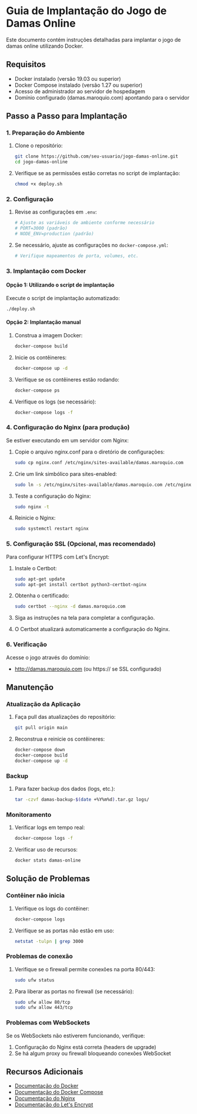 # Guia de Implantação do Jogo de Damas Online

Este documento contém instruções detalhadas para implantar o jogo de damas online utilizando Docker.

## Requisitos

- Docker instalado (versão 19.03 ou superior)
- Docker Compose instalado (versão 1.27 ou superior)
- Acesso de administrador ao servidor de hospedagem
- Domínio configurado (damas.maroquio.com) apontando para o servidor

## Passo a Passo para Implantação

### 1. Preparação do Ambiente

1. Clone o repositório:
   ```bash
   git clone https://github.com/seu-usuario/jogo-damas-online.git
   cd jogo-damas-online
   ```

2. Verifique se as permissões estão corretas no script de implantação:
   ```bash
   chmod +x deploy.sh
   ```

### 2. Configuração

1. Revise as configurações em `.env`:
   ```bash
   # Ajuste as variáveis de ambiente conforme necessário
   # PORT=3000 (padrão)
   # NODE_ENV=production (padrão)
   ```

2. Se necessário, ajuste as configurações no `docker-compose.yml`:
   ```bash
   # Verifique mapeamentos de porta, volumes, etc.
   ```

### 3. Implantação com Docker

#### Opção 1: Utilizando o script de implantação

Execute o script de implantação automatizado:
```bash
./deploy.sh
```

#### Opção 2: Implantação manual

1. Construa a imagem Docker:
   ```bash
   docker-compose build
   ```

2. Inicie os contêineres:
   ```bash
   docker-compose up -d
   ```

3. Verifique se os contêineres estão rodando:
   ```bash
   docker-compose ps
   ```

4. Verifique os logs (se necessário):
   ```bash
   docker-compose logs -f
   ```

### 4. Configuração do Nginx (para produção)

Se estiver executando em um servidor com Nginx:

1. Copie o arquivo nginx.conf para o diretório de configurações:
   ```bash
   sudo cp nginx.conf /etc/nginx/sites-available/damas.maroquio.com
   ```

2. Crie um link simbólico para sites-enabled:
   ```bash
   sudo ln -s /etc/nginx/sites-available/damas.maroquio.com /etc/nginx/sites-enabled/
   ```

3. Teste a configuração do Nginx:
   ```bash
   sudo nginx -t
   ```

4. Reinicie o Nginx:
   ```bash
   sudo systemctl restart nginx
   ```

### 5. Configuração SSL (Opcional, mas recomendado)

Para configurar HTTPS com Let's Encrypt:

1. Instale o Certbot:
   ```bash
   sudo apt-get update
   sudo apt-get install certbot python3-certbot-nginx
   ```

2. Obtenha o certificado:
   ```bash
   sudo certbot --nginx -d damas.maroquio.com
   ```

3. Siga as instruções na tela para completar a configuração.

4. O Certbot atualizará automaticamente a configuração do Nginx.

### 6. Verificação

Acesse o jogo através do domínio:
- http://damas.maroquio.com (ou https:// se SSL configurado)

## Manutenção

### Atualização da Aplicação

1. Faça pull das atualizações do repositório:
   ```bash
   git pull origin main
   ```

2. Reconstrua e reinicie os contêineres:
   ```bash
   docker-compose down
   docker-compose build
   docker-compose up -d
   ```

### Backup

1. Para fazer backup dos dados (logs, etc.):
   ```bash
   tar -czvf damas-backup-$(date +%Y%m%d).tar.gz logs/
   ```

### Monitoramento

1. Verificar logs em tempo real:
   ```bash
   docker-compose logs -f
   ```

2. Verificar uso de recursos:
   ```bash
   docker stats damas-online
   ```

## Solução de Problemas

### Contêiner não inicia

1. Verifique os logs do contêiner:
   ```bash
   docker-compose logs
   ```

2. Verifique se as portas não estão em uso:
   ```bash
   netstat -tulpn | grep 3000
   ```

### Problemas de conexão

1. Verifique se o firewall permite conexões na porta 80/443:
   ```bash
   sudo ufw status
   ```

2. Para liberar as portas no firewall (se necessário):
   ```bash
   sudo ufw allow 80/tcp
   sudo ufw allow 443/tcp
   ```

### Problemas com WebSockets

Se os WebSockets não estiverem funcionando, verifique:

1. Configuração do Nginx está correta (headers de upgrade)
2. Se há algum proxy ou firewall bloqueando conexões WebSocket

## Recursos Adicionais

- [Documentação do Docker](https://docs.docker.com/)
- [Documentação do Docker Compose](https://docs.docker.com/compose/)
- [Documentação do Nginx](https://nginx.org/en/docs/)
- [Documentação do Let's Encrypt](https://letsencrypt.org/docs/)
